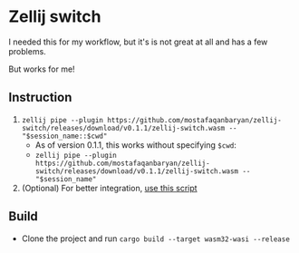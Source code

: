 # Zellij switch
I needed this for my workflow, but it's is not great at all and has a few problems.

But works for me!

## Instruction
1. `zellij pipe --plugin https://github.com/mostafaqanbaryan/zellij-switch/releases/download/v0.1.1/zellij-switch.wasm -- "$session_name::$cwd"`
   - As of version 0.1.1, this works without specifying `$cwd`:
   - `zellij pipe --plugin https://github.com/mostafaqanbaryan/zellij-switch/releases/download/v0.1.1/zellij-switch.wasm -- "$session_name"`
3. (Optional) For better integration, [use this script](https://github.com/mostafaqanbaryan/dotfiles/blob/main/scripts/sessions)

## Build
- Clone the project and run `cargo build --target wasm32-wasi --release`
